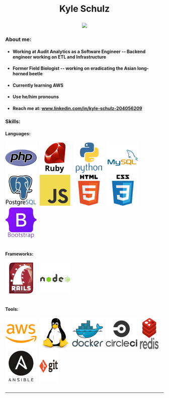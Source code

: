 # <p align='center'>Kyle Schulz</p>

  <p align="center">
  <a href="https://github.com/kylejschulz">
    <img src="https://img.shields.io/badge/Software Engineer%20-3B4252?style=for-the-badge"/>
  </a>
</p>
<!--   ![badge align='center'](https://img.shields.io/badge/Kyle%20Schulz-Software%20Developer-blue)  -->

### About me:
- #### Working at Audit Analytics as a Software Engineer -- Backend engineer working on ETL and Infrastructure
- #### Former Field Biologist -- working on eradicating the Asian long-horned beetle
- #### Currently learning AWS
- #### Use he/him pronouns
- #### Reach me at: www.linkedin.com/in/kyle-schulz-204056209


### Skills: 

#### Languages:

<div>
  <img src="https://github.com/devicons/devicon/blob/master/icons/php/php-original.svg" title="PHP" alt="PHP" width="100" height="100"/>&nbsp;
  <img src="https://github.com/devicons/devicon/blob/master/icons/ruby/ruby-original-wordmark.svg" title="Ruby" alt="Ruby" width="100" height="100"/>&nbsp;
  <img src="https://github.com/devicons/devicon/blob/master/icons/python/python-original-wordmark.svg" title="Python" alt="Python" width="100" height="100"/>&nbsp;
  <img src="https://github.com/devicons/devicon/blob/master/icons/mysql/mysql-original-wordmark.svg" title="MySQL" alt="MySQL" width="100" height="100"/>&nbsp;
  <img src="https://github.com/devicons/devicon/blob/master/icons/postgresql/postgresql-original-wordmark.svg" title="PostgreSQL"  alt="PostgreSQL" width="100" height="100"/>&nbsp;
  <img src="https://github.com/devicons/devicon/blob/master/icons/javascript/javascript-original.svg" title="JavaScript" alt="JavaScript" width="100" height="100"/>&nbsp;
  <img src="https://github.com/devicons/devicon/blob/master/icons/html5/html5-original-wordmark.svg" title="Html5" alt="Html5" width="100" height="100"/>&nbsp;
  <img src="https://github.com/devicons/devicon/blob/master/icons/css3/css3-original-wordmark.svg" title="CSS3" alt="CSS3" width="100" height="100"/>&nbsp;
  <img src="https://github.com/devicons/devicon/blob/master/icons/bootstrap/bootstrap-original-wordmark.svg" title="Bootstrap" alt="Bootstrap" width="100" height="100"/>
</div>
<br>

#### Frameworks:
<div>
  <img src="https://github.com/devicons/devicon/blob/master/icons/rails/rails-original-wordmark.svg" title="Rails"  alt="Rails" width="100" height="100"/>&nbsp;
  <img src="https://github.com/devicons/devicon/blob/master/icons/nodejs/nodejs-original-wordmark.svg" title="NodeJS" alt="NodeJS" width="100" height="100"/>
</div>
  <br>

#### Tools:  
<div>
   <img src="https://github.com/devicons/devicon/blob/master/icons/amazonwebservices/amazonwebservices-plain-wordmark.svg" title="AWS" alt="AWS" width="100" height="100"/>&nbsp;
   <img src="https://github.com/devicons/devicon/blob/master/icons/linux/linux-original.svg" title="Linux" **alt="Linux" width="100" height="100"/>
   <img src="https://github.com/devicons/devicon/blob/master/icons/docker/docker-original-wordmark.svg" title="Docker"  alt="Docker" width="100" height="100"/>&nbsp;
   <img src="https://github.com/devicons/devicon/blob/master/icons/circleci/circleci-plain-wordmark.svg" title="CircleCI"  alt="CircleCI" width="100" height="100"/>&nbsp;
   <img src="https://github.com/devicons/devicon/blob/master/icons/redis/redis-original-wordmark.svg" title="Redis"  alt="Redis" width="60" height="100"/>&nbsp;
   <img src="https://github.com/devicons/devicon/blob/master/icons/ansible/ansible-original-wordmark.svg" title="Ansible"  alt="Ansible" width="100" height="100"/>&nbsp;
   <img src="https://github.com/devicons/devicon/blob/master/icons/git/git-original-wordmark.svg" title="Git" **alt="Git" width="60" height="100"/>
</div>
  
<br>
<hr>
